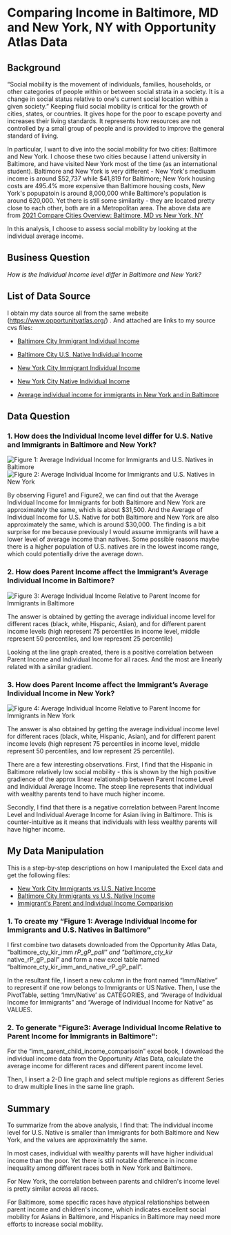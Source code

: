 # Comparing Income in Baltimore, MD and New York, NY with Opportunity Atlas Data

## Background
“Social mobility is the movement of individuals, families, households, or other categories of people within or between social strata in a society. It is a change in social status relative to one's current social location within a given society.” Keeping fluid social mobility is critical for the growth of cities, states, or countries. It gives hope for the poor to escape poverty and increases their living standards. It represents how resources are not controlled by a small group of people and is provided to improve the general standard of living. 

In particular, I want to dive into the social mobility for two cities: Baltimore and New York. I choose these two cities because I attend university in Baltimore, and have visited New York most of the time (as an international student). Baltimore and New York is very different - New York's mediuam income is around $52,737 while $41,819 for Baltimore; New York housing costs are 495.4% more expensive than Baltimore housing costs, New York's popupatoin is around 8,000,000 while Baltimore's population is around 620,000. Yet there is still some similarity - they are located pretty close to each other, both are in a Metropolitan area. The above data are from [2021 Compare Cities Overview: Baltimore, MD vs New York, NY](https://www.bestplaces.net/compare-cities/baltimore_md/new_york_ny/overview)

In this analysis, I choose to assess social mobility by looking at the individual average income. 

## Business Question 
_How is the Individual Income level differ in Baltimore and New York?_

## List of Data Source 
I obtain my data source all from the same website (https://www.opportunityatlas.org/) . And attached are links to my source cvs files: 
- [Baltimore City Immigrant Individual Income](https://github.com/sophiaxuu/decision-analytics/blob/main/mini-proj1/sources/baltimore_cty_kir_imm_rP_gP_pall.csv)
- [Baltimore City U.S. Native Individual Income](https://github.com/sophiaxuu/decision-analytics/blob/main/mini-proj1/sources/baltimore_cty_kir_native_rP_gP_pall.csv)
- [New York City Immigrant Individual Income](https://github.com/sophiaxuu/decision-analytics/blob/main/mini-proj1/sources/ny%20cty_kir_imm_rP_gP_pall.csv)
- [New York City Native Individual Income](https://github.com/sophiaxuu/decision-analytics/blob/main/mini-proj1/sources/ny_cty_kir_native_rP_gP_pall.csv) 

- [Average individual income for immigrants in New York and in Baltimore](https://github.com/sophiaxuu/decision-analytics/blob/main/mini-proj1/sources/imm_parent_child_income_comparisoin.xlsx)

## Data Question
### 1. How does the Individual Income level differ for U.S. Native and Immigrants in Baltimore and New York?

![Figure 1: Average Individual Income for Immigrants and U.S. Natives in Baltimore](https://github.com/sophiaxuu/decision-analytics/blob/main/mini-proj1/figures/Figure1.png)
![Figure 2: Average Individual Income for Immigrants and U.S. Natives in New York](https://github.com/sophiaxuu/decision-analytics/blob/main/mini-proj1/figures/Figure2.png)

By observing Figure1 and Figure2, we can find out that the Average Individual Income for Immigrants for both Baltimore and New York are approximately the same, which is about $31,500. And the Average of Individual Income for U.S. Native for both Baltimore and New York are also approximately the same, which is around $30,000. The finding is a bit surprise for me because previously I would assume immigrants will have a lower level of average income than natives. Some possible reasons maybe there is a higher population of U.S. natives are in the lowest income range, which could potentially drive the average down. 

### 2. How does Parent Income affect the Immigrant’s Average Individual Income in Baltimore? 
![Figure 3: Average Individual Income Relative to Parent Income for Immigrants in Baltimore](https://github.com/sophiaxuu/decision-analytics/blob/main/mini-proj1/figures/Figure3.png)

The answer is obtained by getting the average individual income level for different races (black, white, Hispanic, Asian), and for different parent income levels (high represent 75 percentiles in income level, middle represent 50 percentiles, and low represent 25 percentile)

Looking at the line graph created, there is a positive correlation between Parent Income and Individual Income for all races. And the most are linearly related with a similar gradient. 


### 3. How does Parent Income affect the Immigrant’s Average Individual Income in New York? 
![Figure 4: Average Individual Income Relative to Parent Income for Immigrants in New York](https://github.com/sophiaxuu/decision-analytics/blob/main/mini-proj1/figures/Figure4.png)

The answer is also obtained by getting the average individual income level for different races (black, white, Hispanic, Asian), and for different parent income levels (high represent 75 percentiles in income level, middle represent 50 percentiles, and low represent 25 percentile). 

There are a few interesting observations. First, I find that the Hispanic in Baltimore relatively low social mobility - this is shown by the high positive gradience of the approx linear relationship between Parent Income Level and Individual Average Income. The steep line represents that individual with wealthy parents tend to have much higher income. 

Secondly, I find that there is a negative correlation between Parent Income Level and Individual Average Income for Asian living in Baltimore. This is counter-intuitive as it means that individuals with less wealthy parents will have higher income. 

## My Data Manipulation 
This is a step-by-step descriptions on how I manipulated the Excel data and get the following files: 
- [New York City Immigrants vs U.S. Native Income](https://github.com/sophiaxuu/decision-analytics/blob/main/mini-proj1/sources/ny_cty_kir_imm_and_native_rP_gP_pall.xlsx)
- [Baltimore City Immigrants vs U.S. Native Income](https://github.com/sophiaxuu/decision-analytics/blob/main/mini-proj1/sources/baltimore_cty_kir_imm_and_native_rP_gP_pall.xlsx)
- [Immigrant's Parent and Individual Income Comparision](https://github.com/sophiaxuu/decision-analytics/blob/main/mini-proj1/sources/imm_parent_child_income_comparisoin.xlsx)

### 1. To create my “Figure 1: Average Individual Income for Immigrants and U.S. Natives in Baltimore”
I first combine two datasets downloaded from the Opportunity Atlas Data, "baltimore_cty_kir_imm _rP_gP_pall" and "baltimore_cty_kir_ native_rP_gP_pall” and form a new excel table named “baltimore_cty_kir_imm_and_native_rP_gP_pall”. 

In the resultant file, I insert a new column in the front named “Imm/Native” to represent if one row belongs to Immigrants or US Native. 
Then, I use the PivotTable, setting ‘Imm/Native’ as CATEGORIES, and “Average of Individual Income for Immigrants” and “Average of Individual Income for Native” as VALUES. 

### 2. To generate "Figure3: Average Individual Income Relative to Parent Income for Immigrants in Baltimore": 
For the “imm_parent_child_income_comparisoin” excel book, I download the individual income data from the Opportunity Atlas Data, calculate the average income for different races and different parent income level. 
 
Then, I insert a 2-D line graph and select multiple regions as different Series to draw multiple lines in the same line graph. 


## Summary
To summarize from the above analysis, I find that: 
The individual income level for U.S. Native is smaller than Immigrants for both Baltimore and New York, and the values are approximately the same. 

In most cases, individual with wealthy parents will have higher individual income than the poor. Yet there is still notable difference in income inequality among different races both in New York and Baltimore. 

For New York, the correlation between parents and children's income level is pretty similar across all races.  

For Baltimore, some specific races have atypical relationships between parent income and children's income, which indicates excellent social mobility for Asians in Baltimore, and Hispanics in Baltimore may need more efforts to increase social mobility. 
